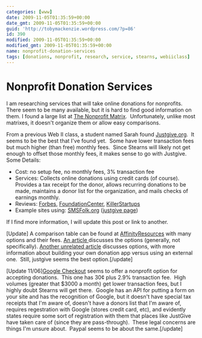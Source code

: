 ```yaml
---
categories: [www]
date: 2009-11-05T01:35:59+00:00
date_gmt: 2009-11-05T01:35:59+00:00
guid: 'http://tobymackenzie.wordpress.com/?p=86'
id: 390
modified: 2009-11-05T01:35:59+00:00
modified_gmt: 2009-11-05T01:35:59+00:00
name: nonprofit-donation-services
tags: [donations, nonprofit, research, service, stearns, webiiclass]
---
```


Nonprofit Donation Services
===========================

I am researching services that will take online donations for nonprofits. There seem to be many available, but it is hard to find good information on them.  I found a large list at [The Nonprofit Matrix](http://www.nonprofitmatrix.com/cat_view/?Cat=10).  Unfortunately, unlike most matrixes, it doesn't organize them or allow easy comparisons.

From a previous Web II class, a student named Sarah found [Justgive.org](https://www.justgive.org/nonprofits?acton=nonprofitDonationReport).  It seems to be the best that I've found yet.  Some have lower transaction fees but much higher (than free) monthly fees.  Since Stearns will likely not get enough to offset those monthly fees, it makes sense to go with Justgive.  Some Details:

- Cost: no setup fee, no monthly fees, 3% transaction fee
- Services: Collects online donations using credit cards (of course).  Provides a tax receipt for the donor, allows recurring donations to be made, maintains a donor list for the organization, and mails checks of earnings monthly.
- Reviews: [Forbes](http://www.forbes.com/bow/b2c/review.jhtml?id=2980), [FoundationCenter](http://foundationcenter.org/pnd/ontheweb/otw.jhtml;jsessionid=03P3CNKRRIY15LAQBQ4CGW15AAAACI2F?id=124800041), [KillerStartups](http://www.killerstartups.com/Web20/justgive-org-bringing-charities-and-donors-together)
- Example sites using: [SMSFolk.org](http://www.sfmsfolk.org/info/support.html?topic=justgive) ([justgive page](https://www.justgive.org/nonprofits/donate.jsp?ein=23-2351355))

If I find more information, I will update this post or link to another.

[Update] A comparison table can be found at [AffinityResources](http://www.affinityresources.com/pgs/awz55Online2.shtml) with many options and their fees. [An article ](http://www.affinityresources.com/pgs/awz55Online.html)discusses the options (generally, not specifically). [Another unrelated article](http://www.techsoup.org/learningcenter/funding/archives/page9609.cfm) discusses options, with more information about building your own donation app versus using an external one.  Still, justgive seems the best option.[/update]

[Update 11/06][Google Checkout](https://checkout.google.com/seller/npo/index.html) seems to offer a nonprofit option for accepting donations.  This one has 30¢ plus 2.9% transaction fee.  High volumes (greater that $3000 a month) get lower transaction fees, but I highly doubt Stearns will get there.  Google has an API for putting a form on your site and has the recognition of Google, but it doesn't have special tax receipts that I'm aware of, doesn't have a donors list that I'm aware of, requires regestration with Google (stores credit card, etc), and evidently states require some sort of registration with them that places like JustGive have taken care of (since they are pass-through).  These legal concerns are things I'm unsure about.  Paypal seems to be about the same.[/update]

